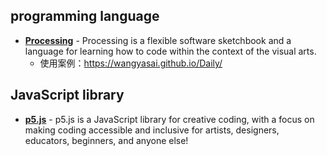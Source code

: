 ## programming language

- **[Processing](https://processing.org/)** - Processing is a flexible software sketchbook and a language for learning how to code within the context of the visual arts.
  - 使用案例：https://wangyasai.github.io/Daily/



## JavaScript library

- **[p5.js](https://p5js.org/)** - p5.js is a JavaScript library for creative coding, with a focus on making coding accessible and inclusive for artists, designers, educators, beginners, and anyone else! 

